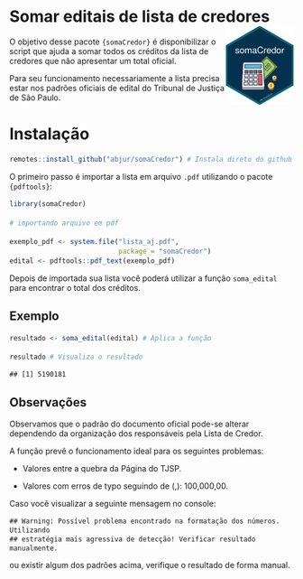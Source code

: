 
# Somar editais de lista de credores <a href='https://abjur.github.io/somaCredor'><img src='man/figures/hex.png' align="right" height="139" /></a>

O objetivo desse pacote `{somaCredor}` é disponibilizar o script que
ajuda a somar todos os créditos da lista de credores que não apresentar
um total oficial.

Para seu funcionamento necessariamente a lista precisa estar nos padrões
oficiais de edital do Tribunal de Justiça de São Paulo.

# Instalação

``` r
remotes::install_github("abjur/somaCredor") # Instala direto do github
```

O primeiro passo é importar a lista em arquivo `.pdf` utilizando o
pacote `{pdftools}`:

``` r
library(somaCredor)

# importando arquivo em pdf

exemplo_pdf <- system.file("lista_aj.pdf",
                           package = "somaCredor")
edital <- pdftools::pdf_text(exemplo_pdf)
```

Depois de importada sua lista você poderá utilizar a função
`soma_edital` para encontrar o total dos créditos.

## Exemplo

``` r
resultado <- soma_edital(edital) # Aplica a função

resultado # Visualiza o resultado
```

    ## [1] 5190181

## Observações

Observamos que o padrão do documento oficial pode-se alterar dependendo
da organização dos responsáveis pela Lista de Credor.

A função prevê o funcionamento ideal para os seguintes problemas:

  - Valores entre a quebra da Página do TJSP.

  - Valores com erros de typo seguindo de (,): 100,000,00.

Caso você visualizar a seguinte mensagem no console:

    ## Warning: Possível problema encontrado na formatação dos números. Utilizando
    ## estratégia mais agressiva de detecção! Verificar resultado manualmente.

ou existir algum dos padrões acima, verifique o resultado de forma
manual.
